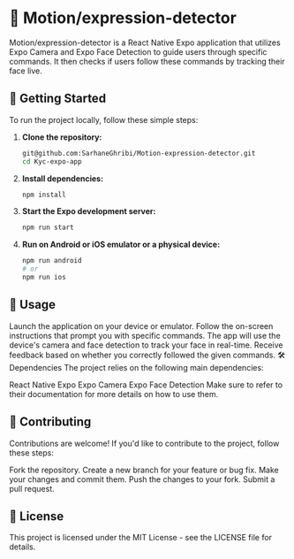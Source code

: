 # 📸 Motion/expression-detector

Motion/expression-detector is a React Native Expo application that utilizes Expo Camera and Expo Face Detection to guide users through specific commands. It then checks if users follow these commands by tracking their face live.

## 🚀 Getting Started

To run the project locally, follow these simple steps:

1. **Clone the repository:**

   ```bash
   git@github.com:SarhaneGhribi/Motion-expression-detector.git
   cd Kyc-expo-app
   
2. **Install dependencies:**
   ```bash
   npm install

3. **Start the Expo development server:**
    ```bash
    npm run start
    
4. **Run on Android or iOS emulator or a physical device:**
   ```bash
   npm run android
   # or
   npm run ios

## 📲 Usage
Launch the application on your device or emulator.
Follow the on-screen instructions that prompt you with specific commands.
The app will use the device's camera and face detection to track your face in real-time.
Receive feedback based on whether you correctly followed the given commands.
🛠️ Dependencies
The project relies on the following main dependencies:

React Native
Expo
Expo Camera
Expo Face Detection
Make sure to refer to their documentation for more details on how to use them.

## 🤝 Contributing
Contributions are welcome! If you'd like to contribute to the project, follow these steps:

Fork the repository.
Create a new branch for your feature or bug fix.
Make your changes and commit them.
Push the changes to your fork.
Submit a pull request.
## 📄 License
This project is licensed under the MIT License - see the LICENSE file for details.
